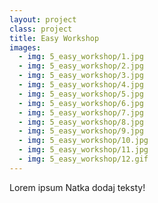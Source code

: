 ```yaml
---
layout: project
class: project
title: Easy Workshop
images:
  - img: 5_easy_workshop/1.jpg
  - img: 5_easy_workshop/2.jpg
  - img: 5_easy_workshop/3.jpg
  - img: 5_easy_workshop/4.jpg
  - img: 5_easy_workshop/5.jpg
  - img: 5_easy_workshop/6.jpg
  - img: 5_easy_workshop/7.jpg
  - img: 5_easy_workshop/8.jpg
  - img: 5_easy_workshop/9.jpg
  - img: 5_easy_workshop/10.jpg
  - img: 5_easy_workshop/11.jpg
  - img: 5_easy_workshop/12.gif
---
```


Lorem ipsum Natka dodaj teksty!
